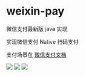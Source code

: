 # weixin-pay
微信支付最新版 java 实现

实现微信支付 Native 扫码支付

支付场景在 [微信支付文档](http://pay.weixin.qq.com/wiki/doc/api/index.php?chapter=6_1)

<img src="http://pay.weixin.qq.com/wiki/doc/api/img/chapter6_1_1.png"/>
<img src="http://pay.weixin.qq.com/wiki/doc/api//img/chapter6_1_2.jpg"/>
<img src="http://pay.weixin.qq.com/wiki/doc/api//img/chapter6_1_3.jpg"/>


